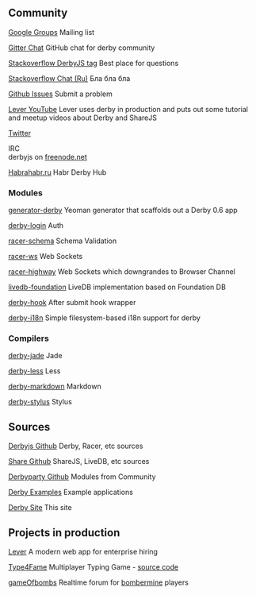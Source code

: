 ## Community

[Google Groups](https://groups.google.com/group/derbyjs)
Mailing list

[Gitter Chat](https://gitter.im/derbyjs/derby)
GitHub chat for derby community

[Stackoverflow DerbyJS tag](http://stackoverflow.com/questions/tagged/derbyjs)
Best place for questions

[Stackoverflow Chat (Ru)](http://chat.stackoverflow.com/rooms/41934/derbyjs-ru)
Бла бла бла

[Github Issues](https://github.com/derbyjs/derby/issues)
Submit a problem

[Lever YouTube](https://www.youtube.com/user/LeverApp)
Lever uses derby in production and puts out some tutorial and meetup videos about Derby and ShareJS

[Twitter](https://twitter.com/derbyjs)

IRC  
derbyjs on [freenode.net](http://freenode.net)

[Habrahabr.ru](http://habrahabr.ru/hub/derbyjs/)
Habr Derby Hub


### Modules

[generator-derby](https://github.com/derbyparty/generator-derby)
Yeoman generator that scaffolds out a Derby 0.6 app

[derby-login](https://github.com/derbyparty/derby-login)
Auth

[racer-schema](https://github.com/derbyparty/racer-schema)
Schema Validation

[racer-ws](https://github.com/derbyparty/racer-ws)
Web Sockets

[racer-highway](https://github.com/derbyparty/racer-highway)
Web Sockets which downgrandes to Browser Channel

[livedb-foundation](https://github.com/josephg/livedb-foundation)
LiveDB implementation based on Foundation DB

[derby-hook](https://github.com/derbyparty/derby-hook)
After submit hook wrapper

[derby-i18n](https://github.com/jamesknelson/derby-i18n)
Simple filesystem-based i18n support for derby


### Compilers

[derby-jade](https://github.com/derbyparty/derby-jade)
Jade

[derby-less](https://github.com/derbyjs/derby-less)
Less

[derby-markdown](https://github.com/derbyparty/derby-markdown)
Markdown

[derby-stylus](https://github.com/derbyjs/derby-stylus)
Stylus


## Sources

[Derbyjs Github](https://github.com/derbyjs)
Derby, Racer, etc sources

[Share Github](https://github.com/share)
ShareJS, LiveDB, etc sources

[Derbyparty Github](https://github.com/derbyparty)
Modules from Community

[Derby Examples](https://github.com/derbyjs/derby-examples)
Example applications

[Derby Site](https://github.com/derbyjs/derby-site)
This site


## Projects in production

[Lever](https://lever.co/)
A modern web app for enterprise hiring

[Type4Fame](http://type4fame.com/)
Multiplayer Typing Game - [source code](https://github.com/cray0000/type4fame)

[gameOfbombs](http://gameofbombs.com/community/)
Realtime forum for [bombermine](http://bombermine.com/) players
